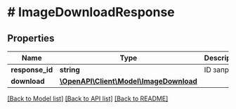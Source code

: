 # # ImageDownloadResponse

## Properties

Name | Type | Description | Notes
------------ | ------------- | ------------- | -------------
**response_id** | **string** | ID запроса. | [optional]
**download** | [**\OpenAPI\Client\Model\ImageDownload**](ImageDownload.md) |  |

[[Back to Model list]](../../README.md#models) [[Back to API list]](../../README.md#endpoints) [[Back to README]](../../README.md)
